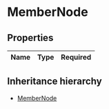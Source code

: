 

# MemberNode

## Properties

Name | Type | Required
-------- | -------- | --------




## Inheritance hierarchy


* [MemberNode](MemberNode.md)
